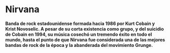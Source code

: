 # Nirvana

**Banda de rock estadounidense formada hacia 1986 por Kurt Cobain y Krist Novoselic. A pesar de su corta existencia como grupo, y del suicidio de Cobain en 1994, su música cosechó un tremendo éxito en todo el mundo, hasta el punto de que Nirvana fue considerada una de las mejores bandas de rock de la época y la abanderada del movimiento Grunge.**